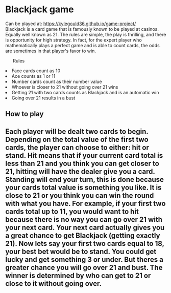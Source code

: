 # Blackjack game
Can be played at: https://kylegould36.github.io/game-project/ <br>
Blackjack is a card game that is famously known to be played at casinos. Equally well known as 21. The rules are simple, the play is thrilling, and there is opportunity for high strategy. In fact, for the expert player who mathematically plays a perfect game and is able to count cards, the odds are sometimes in that player's favor to win. <br>
<ul>Rules</ul>
<li>Face cards count as 10</li>
<li>Ace counts as 1 or 11</li>
<li>Number cards count as their number value</li>
<li>Whoever is closer to 21 without going over 21 wins</li>
<li>Getting 21 with two cards counts as Blackjack and is an automatic win</li>
<li>Going over 21 results in a bust</li>

<h2>How to play<h2>
<p>Each player will be dealt two cards to begin. Depending on the total value of the first two cards, the player can choose to either: hit or stand. Hit means that if your current card total is less than 21 and you think you can get closer to 21, hitting will have the dealer give you a card. Standing will end your turn, this is done because your cards total value is something you like. It is close to 21 or you think you can win the round with what you have. For example, if your first two cards total up to 11, you would want to hit because there is no way you can go over 21 with your next card. Your next card actually gives you a great chance to get Blackjack (getting exactly 21). Now lets say your first two cards equal to 18, your best bet would be to stand. You could get lucky and get something 3 or under. But theres a greater chance you will go over 21 and bust. The winner is determined by who can get to 21 or close to it without going over.</p>
